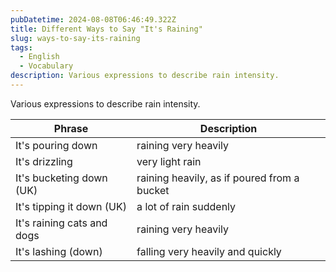 ```yaml
---
pubDatetime: 2024-08-08T06:46:49.322Z
title: Different Ways to Say "It's Raining"
slug: ways-to-say-its-raining
tags:
  - English
  - Vocabulary
description: Various expressions to describe rain intensity.
---
```


Various expressions to describe rain intensity.

| Phrase                     | Description                                 |
| -------------------------- | ------------------------------------------- |
| It's pouring down          | raining very heavily                        |
| It's drizzling             | very light rain                             |
| It's bucketing down (UK)   | raining heavily, as if poured from a bucket |
| It's tipping it down (UK)  | a lot of rain suddenly                      |
| It's raining cats and dogs | raining very heavily                        |
| It's lashing (down)        | falling very heavily and quickly            |
